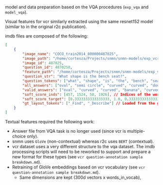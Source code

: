 model and data preparation based on the VQA procedures (`exp_vqa` and `model_vqa`).

Visual features for vcr similarly extracted using the same resnet152 model (similar to in the original r2c publication).

imdb files are composed of the following:
```json
[
    {
        "image_name": "COCO_train2014_000000487025",
        "image_path": "/home/cortesza/Projects/snmn/snmn-models/exp_vcr/coco_dataset/images/train2014/COCO_train2014_000000487025.jpg",
        "image_id": 487025,
        "question_id": 4870250,
        "feature_path": "/home/cortesza/Projects/snmn/snmn-models/exp_vcr/data/resnet152_c5_7x7/train2014/COCO_train2014_000000487025.npy",
        "question_str": "What shape is the bench seat?",
        "question_tokens": ["what", "shape", "is", "the", "bench", "seat", "?"],
        "all_answers": ["oval", "semi circle", "curved", "curved", "double curve", "banana", "curved", "wavy", "twisting", "curved"],
        "valid_answers": ["oval", "curved", "curved", "banana", "curved", "wavy", "curved"],
        "soft_score_inds": [457, 1524, 58, 1926], // Indices of the word in the answers_vqa vocabulary file.
        "soft_score_target": [0.3333333333333333, 1.0, 0.3333333333333333, 0.3333333333333333], // Calculated with the folling: min(1., <answer_count_in_valid_answers> / 3.)
        "gt_layout_tokens": ["_Find", "_Describe"] // Loaded from the gt_layout npy files using question id as key.
    }
]
```

Textual features required the following work:
* Answer file from VQA task is no longer used (since vcr is multiple-choice only).
* snmn uses `GloVe` (non-contextual) whereas r2c uses `BERT` (contextual).
* vcr dataset uses a very different structure to the vqa dataset. The imdb processing scripts will need to be reworked to support and prepare a new format for these types (see `vcr question-annotation sample breakdown.md`).
* Retraining of GloVe embeddings based on vcr vocabulary (see `vcr question-annotation sample breakdown.md`).
  * Same dimensions are kept (300d vectors x words_in_vocab),

